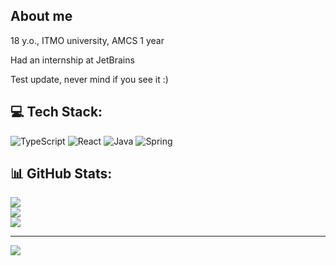 ## About me
18 y.o., ITMO university, AMCS 1 year

Had an internship at JetBrains

Test update, never mind if you see it :)

## 💻 Tech Stack:
![TypeScript](https://img.shields.io/badge/typescript-%23007ACC.svg?style=for-the-badge&logo=typescript&logoColor=white) ![React](https://img.shields.io/badge/react-%2320232a.svg?style=for-the-badge&logo=react&logoColor=%2361DAFB)
![Java](https://img.shields.io/badge/java-%23ED8B00.svg?style=for-the-badge&logo=java&logoColor=white) ![Spring](https://img.shields.io/badge/spring-%236DB33F.svg?style=for-the-badge&logo=spring&logoColor=white)

## 📊 GitHub Stats:
![](https://github-readme-stats.vercel.app/api?username=easylaneof&theme=tokyonight&hide_border=false&include_all_commits=true&count_private=true)<br/>
![](https://github-readme-streak-stats.herokuapp.com/?user=easylaneof&theme=tokyonight&hide_border=false)<br/>
![](https://github-readme-stats.vercel.app/api/top-langs/?username=easylaneof&theme=tokyonight&hide_border=false&include_all_commits=true&count_private=true&layout=compact)

---
[![](https://visitcount.itsvg.in/api?id=easylaneof&icon=2&color=0)](https://visitcount.itsvg.in)
